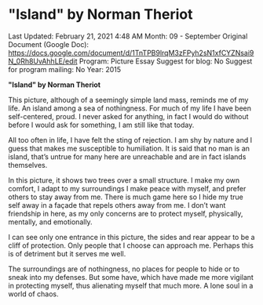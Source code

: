 # "Island" by Norman Theriot

Last Updated: February 21, 2021 4:48 AM
Month: 09 - September
Original Document (Google Doc): https://docs.google.com/document/d/1TnTPB9lrqM3zFPyh2sN1xfCYZNsai9N_0Rh8UvAhhLE/edit
Program: Picture Essay
Suggest for blog: No
Suggest for program mailing: No
Year: 2015

**"Island" by Norman Theriot**

This picture, although of a seemingly simple land mass, reminds me of my life. An island among a sea of nothingness. For much of my life I have been self-centered, proud. I never asked for anything, in fact I would do without before I would ask for something, I am still like that today.

All too often in life, I have felt the sting of rejection. I am shy by nature and I guess that makes me susceptible to humiliation. It is said that no man is an island, that’s untrue for many here are unreachable and are in fact islands themselves.

In this picture, it shows two trees over a small structure. I make my own comfort, I adapt to my surroundings I make peace with myself, and prefer others to stay away from me. There is much game here so I hide my true self away in a façade that repels others away from me. I don’t want friendship in here, as my only concerns are to protect myself, physically, mentally, and emotionally.

I can see only one entrance in this picture, the sides and rear appear to be a cliff of protection. Only people that I choose can approach me. Perhaps this is of detriment but it serves me well.

The surroundings are of nothingness, no places for people to hide or to sneak into my defenses. But some have, which have made me more vigilant in protecting myself, thus alienating myself that much more. A lone soul in a world of chaos.